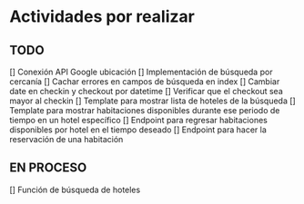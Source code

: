 # Actividades por realizar

## TODO
[] Conexión API Google ubicación
[] Implementación de búsqueda por cercanía
[] Cachar errores en campos de búsqueda en index
[] Cambiar date en checkin y checkout por datetime
[] Verificar que el checkout sea mayor al checkin
[] Template para mostrar lista de hoteles de la búsqueda
[] Template para mostrar habitaciones disponibles durante ese periodo de tiempo en un hotel específico
[] Endpoint para regresar habitaciones disponibles por hotel en el tiempo deseado
[] Endpoint para hacer la reservación de una habitación
 
## EN PROCESO
[] Función de búsqueda de hoteles

